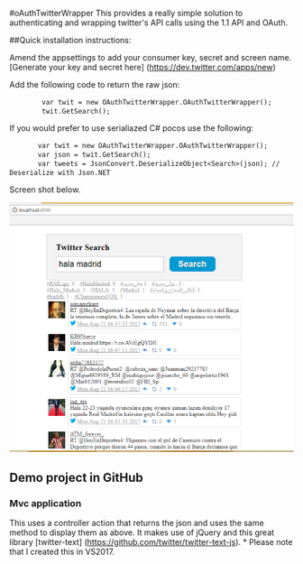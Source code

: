 #oAuthTwitterWrapper
This provides a really simple solution to authenticating and wrapping twitter's API calls using the 1.1 API and OAuth.

##Quick installation instructions:

Amend the appsettings to add your consumer key, secret and screen name. [Generate your key and secret here] (https://dev.twitter.com/apps/new)

Add the following code to return the raw json:

            var twit = new OAuthTwitterWrapper.OAuthTwitterWrapper();
            twit.GetSearch();

If you would prefer to use serialiazed C# pocos use the following:

           var twit = new OAuthTwitterWrapper.OAuthTwitterWrapper();
           var json = twit.GetSearch();
           var tweets = JsonConvert.DeserializeObject<Search>(json); // Deserialize with Json.NET

Screen shot below.

![Demo MVC Web App output](./SampleScreenShot.PNG "Demo MVC Web App output")

## Demo project in GitHub

### Mvc application 
This uses a controller action that returns the json and uses the same method to display them as above.
It makes use of jQuery and this great library [twitter-text] (https://github.com/twitter/twitter-text-js). * Please note that I created this in VS2017.

         
